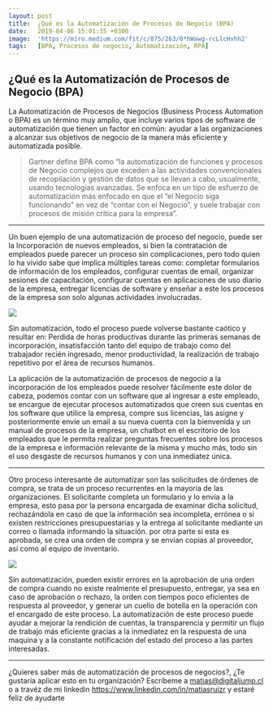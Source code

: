 ```yaml
---
layout: post
title:  ¿Qué es la Automatización de Procesos de Negocio (BPA)
date:   2019-04-06 15:01:35 +0300
image:  'https://miro.medium.com/fit/c/875/263/0*hWawg-rcLlcHvhh2'
tags:   [BPA, Procesos de negocio, Automatización, RPA]
---
```


## ¿Qué es la Automatización de Procesos de Negocio (BPA)

La Automatización de Procesos de Negocios (Business Process Automation o BPA) es un término muy amplio, que incluye varios tipos de software de automatización que tienen un factor en común: ayudar a las organizaciones a alcanzar sus objetivos de negocio de la manera más eficiente y automatizada posible.

>Gartner define BPA como “la automatización de funciones y procesos de Negocio complejos que exceden a las actividades convencionales de recopilación y gestión de datos que se llevan a cabo, usualmente, usando tecnologías avanzadas. Se enfoca en un tipo de esfuerzo de automatización más enfocado en que el “el Negocio siga funcionando” en vez de “contar con el Negocio”, y suele trabajar con procesos de misión crítica para la empresa”.

***

Un buen ejemplo de una automatización de proceso del negocio, puede ser la Incorporación de nuevos empleados, si bien la contratación de empleados puede parecer un proceso sin complicaciones, pero todo quien lo ha vivido sabe que implica múltiples tareas como: completar formularios de información de los empleados, configurar cuentas de email, organizar sesiones de capacitación, configurar cuentas en aplicaciones de uso diario de la empresa, entregar licencias de software y enseñar a este los procesos de la empresa son solo algunas actividades involucradas.

<!-- Foto -->
![](https://miro.medium.com/max/875/0*tpwGPgRVOsbXyXgQ)

Sin automatización, todo el proceso puede volverse bastante caótico y resultar en: Perdida de horas productivas durante las primeras semanas de incorporación, insatisfacción tanto del equipo de trabajo como del trabajador recién ingresado, menor productividad, la realización de trabajo repetitivo por el área de recursos humanos.

La aplicación de la automatización de procesos de negocio a la incorporación de los empleados puede resolver fácilmente este dolor de cabeza, podemos contar con un software que al ingresar a este empleado, se encargue de ejecutar procesos automatizados que creen sus cuentas en los software que utilice la empresa, compre sus licencias, las asigne y posteriormente envíe un email a su nueva cuenta con la bienvenida y un manual de procesos de la empresa, un chatbot en el escritorio de los empleados que le permita realizar preguntas frecuentes sobre los procesos de la empresa e información relevante de la misma y mucho más, todo sin el uso desgaste de recursos humanos y con una inmediatez única.

***

Otro proceso interesante de automatizar son las solicitudes de órdenes de compra, se trata de un proceso recurrentes en la mayoría de las organizaciones. El solicitante completa un formulario y lo envía a la empresa, esto pasa por la persona encargada de examinar dicha solicitud, rechazándola en caso de que la información sea incompleta, errónea o si existen restricciones presupuestarias y la entrega al solicitante mediante un correo o llamada informando la situación. por otra parte si esta es aprobada, se crea una orden de compra y se envían copias al proveedor, así como al equipo de inventario.
<!-- Foto -->
![](https://miro.medium.com/max/875/0*4AFL3p4_pToQjSK0)

Sin automatización, pueden existir errores en la aprobación de una orden de compra cuando no existe realmente el presupuesto, entregar, ya sea en caso de aprobación o rechazo, la orden con tiempos poco eficientes de respuesta al proveedor, y generar un cuello de botella en la operación con el encargado de este proceso.
La automatización de este proceso puede ayudar a mejorar la rendición de cuentas, la transparencia y permitir un flujo de trabajo más eficiente gracias a la inmediatez en la respuesta de una maquina y a la constante notificación del estado del proceso a las partes interesadas.

***

¿Quieres saber más de automatización de procesos de negocios?, ¿Te gustaría aplicar esto en tu organización? Escríbeme a matias@digitaljump.cl o a travéz de mi linkedin https://www.linkedin.com/in/matiasruizr y estaré feliz de ayudarte



